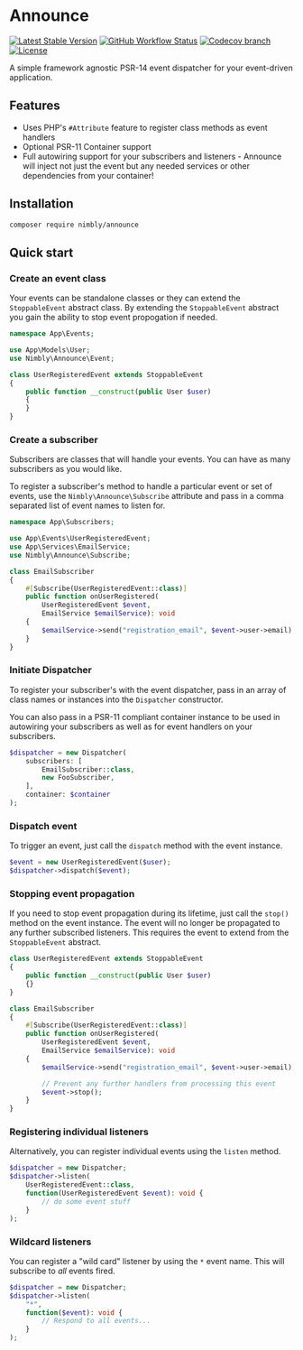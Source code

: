 # Announce

[![Latest Stable Version](https://img.shields.io/packagist/v/nimbly/Announce.svg?style=flat-square)](https://packagist.org/packages/nimbly/Announce)
[![GitHub Workflow Status](https://img.shields.io/github/actions/workflow/status/nimbly/announce/coverage.yml?style=flat-square)](https://github.com/nimbly/Announce/actions/workflows/coverage.yml)
[![Codecov branch](https://img.shields.io/codecov/c/github/nimbly/announce/master?style=flat-square)](https://app.codecov.io/github/nimbly/Announce)
[![License](https://img.shields.io/github/license/nimbly/Announce.svg?style=flat-square)](https://packagist.org/packages/nimbly/Announce)



A simple framework agnostic PSR-14 event dispatcher for your event-driven application.

## Features

* Uses PHP's `#Attribute` feature to register class methods as event handlers
* Optional PSR-11 Container support
* Full autowiring support for your subscribers and listeners - Announce will inject not just the event but any needed services or other dependencies from your container!

## Installation

```bash
composer require nimbly/announce
```

## Quick start

### Create an event class

Your events can be standalone classes or they can extend the `StoppableEvent` abstract class. By extending the `StoppableEvent` abstract you gain the ability to stop event propogation if needed.

```php
namespace App\Events;

use App\Models\User;
use Nimbly\Announce\Event;

class UserRegisteredEvent extends StoppableEvent
{
	public function __construct(public User $user)
	{
	}
}
```

### Create a subscriber

Subscribers are classes that will handle your events. You can have as many subscribers as you would like.

To register a subscriber's method to handle a particular event or set of events, use the `Nimbly\Announce\Subscribe` attribute and pass in a comma separated list of event names to listen for.

```php
namespace App\Subscribers;

use App\Events\UserRegisteredEvent;
use App\Services\EmailService;
use Nimbly\Announce\Subscribe;

class EmailSubscriber
{
	#[Subscribe(UserRegisteredEvent::class)]
	public function onUserRegistered(
		UserRegisteredEvent $event,
		EmailService $emailService): void
	{
		$emailService->send("registration_email", $event->user->email);
	}
}
```

### Initiate Dispatcher

To register your subscriber's with the event dispatcher, pass in an array of class names or instances into the `Dispatcher` constructor.

You can also pass in a PSR-11 compliant container instance to be used in autowiring your subscribers as well as for event handlers on your subscribers.

```php
$dispatcher = new Dispatcher(
	subscribers: [
		EmailSubscriber::class,
		new FooSubscriber,
	],
	container: $container
);
```

### Dispatch event

To trigger an event, just call the `dispatch` method with the event instance.

```php
$event = new UserRegisteredEvent($user);
$dispatcher->dispatch($event);
```

### Stopping event propagation

If you need to stop event propagation during its lifetime, just call the `stop()` method on the event instance. The event will no longer be propagated to any further subscribed listeners. This requires the event to extend from the `StoppableEvent` abstract.

```php
class UserRegisteredEvent extends StoppableEvent
{
	public function __construct(public User $user)
	{}
}
```

```php
class EmailSubscriber
{
	#[Subscribe(UserRegisteredEvent::class)]
	public function onUserRegistered(
		UserRegisteredEvent $event,
		EmailService $emailService): void
	{
		$emailService->send("registration_email", $event->user->email);

		// Prevent any further handlers from processing this event
		$event->stop();
	}
}
```

### Registering individual listeners

Alternatively, you can register individual events using the `listen` method.

```php
$dispatcher = new Dispatcher;
$dispatcher->listen(
	UserRegisteredEvent::class,
	function(UserRegisteredEvent $event): void {
		// do some event stuff
	}
);
```

### Wildcard listeners

You can register a "wild card" listener by using the `*` event name. This will subscribe to *all* events fired.

```php
$dispatcher = new Dispatcher;
$dispatcher->listen(
	"*",
	function($event): void {
		// Respond to all events...
	}
);
```